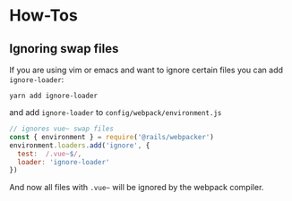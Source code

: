 # How-Tos


## Ignoring swap files

If you are using vim or emacs and want to ignore certain files you can add `ignore-loader`:

```
yarn add ignore-loader
```

and add `ignore-loader` to `config/webpack/environment.js`

```js
// ignores vue~ swap files
const { environment } = require('@rails/webpacker')
environment.loaders.add('ignore', {
  test:  /.vue~$/,
  loader: 'ignore-loader'
})
```

And now all files with `.vue~` will be ignored by the webpack compiler.
